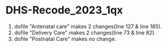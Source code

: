 # DHS-Recode_2023_1qx
 
1. dofile "Antenatal care" makes 2 changes(line 127 & line 185).
2. dofile "Delivery Care" makes 2 changes(line 73 & line 82).
3. dofile "Postnatal Care" makes no change.
